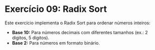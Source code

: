 # Exercício 09: Radix Sort

Este exercício implementa o Radix Sort para ordenar números inteiros:
- **Base 10:** Para números decimais com diferentes tamanhos (ex.: 2 dígitos, 5 dígitos).
- **Base 2:** Para números em formato binário.


